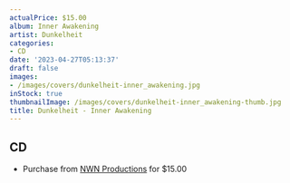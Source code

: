 ```yaml
---
actualPrice: $15.00
album: Inner Awakening
artist: Dunkelheit
categories:
- CD
date: '2023-04-27T05:13:37'
draft: false
images:
- /images/covers/dunkelheit-inner_awakening.jpg
inStock: true
thumbnailImage: /images/covers/dunkelheit-inner_awakening-thumb.jpg
title: Dunkelheit - Inner Awakening
---
```


## CD
* Purchase from [NWN Productions](http://shop.nwnprod.com/index.php?route=product/product&path=93&product_id=29443&sort=pd.name&order=ASC) for $15.00
